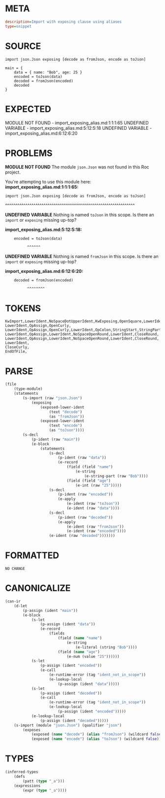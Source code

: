 # META
~~~ini
description=Import with exposing clause using aliases
type=snippet
~~~
# SOURCE
~~~roc
import json.Json exposing [decode as fromJson, encode as toJson]

main = {
	data = { name: "Bob", age: 25 }
	encoded = toJson(data)
	decoded = fromJson(encoded)
	decoded
}
~~~
# EXPECTED
MODULE NOT FOUND - import_exposing_alias.md:1:1:1:65
UNDEFINED VARIABLE - import_exposing_alias.md:5:12:5:18
UNDEFINED VARIABLE - import_exposing_alias.md:6:12:6:20
# PROBLEMS
**MODULE NOT FOUND**
The module `json.Json` was not found in this Roc project.

You're attempting to use this module here:
**import_exposing_alias.md:1:1:1:65:**
```roc
import json.Json exposing [decode as fromJson, encode as toJson]
```
^^^^^^^^^^^^^^^^^^^^^^^^^^^^^^^^^^^^^^^^^^^^^^^^^^^^^^^^^^^^^^^^


**UNDEFINED VARIABLE**
Nothing is named `toJson` in this scope.
Is there an `import` or `exposing` missing up-top?

**import_exposing_alias.md:5:12:5:18:**
```roc
	encoded = toJson(data)
```
	          ^^^^^^


**UNDEFINED VARIABLE**
Nothing is named `fromJson` in this scope.
Is there an `import` or `exposing` missing up-top?

**import_exposing_alias.md:6:12:6:20:**
```roc
	decoded = fromJson(encoded)
```
	          ^^^^^^^^


# TOKENS
~~~zig
KwImport,LowerIdent,NoSpaceDotUpperIdent,KwExposing,OpenSquare,LowerIdent,KwAs,LowerIdent,Comma,LowerIdent,KwAs,LowerIdent,CloseSquare,
LowerIdent,OpAssign,OpenCurly,
LowerIdent,OpAssign,OpenCurly,LowerIdent,OpColon,StringStart,StringPart,StringEnd,Comma,LowerIdent,OpColon,Int,CloseCurly,
LowerIdent,OpAssign,LowerIdent,NoSpaceOpenRound,LowerIdent,CloseRound,
LowerIdent,OpAssign,LowerIdent,NoSpaceOpenRound,LowerIdent,CloseRound,
LowerIdent,
CloseCurly,
EndOfFile,
~~~
# PARSE
~~~clojure
(file
	(type-module)
	(statements
		(s-import (raw "json.Json")
			(exposing
				(exposed-lower-ident
					(text "decode")
					(as "fromJson"))
				(exposed-lower-ident
					(text "encode")
					(as "toJson"))))
		(s-decl
			(p-ident (raw "main"))
			(e-block
				(statements
					(s-decl
						(p-ident (raw "data"))
						(e-record
							(field (field "name")
								(e-string
									(e-string-part (raw "Bob"))))
							(field (field "age")
								(e-int (raw "25")))))
					(s-decl
						(p-ident (raw "encoded"))
						(e-apply
							(e-ident (raw "toJson"))
							(e-ident (raw "data"))))
					(s-decl
						(p-ident (raw "decoded"))
						(e-apply
							(e-ident (raw "fromJson"))
							(e-ident (raw "encoded"))))
					(e-ident (raw "decoded")))))))
~~~
# FORMATTED
~~~roc
NO CHANGE
~~~
# CANONICALIZE
~~~clojure
(can-ir
	(d-let
		(p-assign (ident "main"))
		(e-block
			(s-let
				(p-assign (ident "data"))
				(e-record
					(fields
						(field (name "name")
							(e-string
								(e-literal (string "Bob"))))
						(field (name "age")
							(e-num (value "25"))))))
			(s-let
				(p-assign (ident "encoded"))
				(e-call
					(e-runtime-error (tag "ident_not_in_scope"))
					(e-lookup-local
						(p-assign (ident "data")))))
			(s-let
				(p-assign (ident "decoded"))
				(e-call
					(e-runtime-error (tag "ident_not_in_scope"))
					(e-lookup-local
						(p-assign (ident "encoded")))))
			(e-lookup-local
				(p-assign (ident "decoded")))))
	(s-import (module "json.Json") (qualifier "json")
		(exposes
			(exposed (name "decode") (alias "fromJson") (wildcard false))
			(exposed (name "encode") (alias "toJson") (wildcard false)))))
~~~
# TYPES
~~~clojure
(inferred-types
	(defs
		(patt (type "_a")))
	(expressions
		(expr (type "_a"))))
~~~

